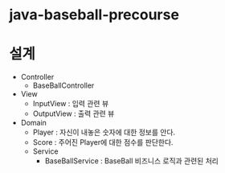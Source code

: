 # java-baseball-precourse

# 설계

- Controller
  - BaseBallController
- View
  - InputView : 입력 관련 뷰
  - OutputView : 출력 관련 뷰
- Domain
  - Player : 자신이 내놓은 숫자에 대한 정보를 안다.
  - Score : 주어진 Player에 대한 점수를 판단한다.
  - Service
    - BaseBallService : BaseBall 비즈니스 로직과 관련된 처리